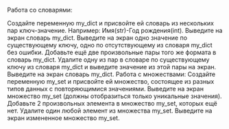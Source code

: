 Работа со словарями:

Создайте переменную my_dict и присвойте ей словарь из нескольких пар ключ-значение. Например: Имя(str)-Год рождения(int).
Выведите на экран словарь my_dict.
Выведите на экран одно значение по существующему ключу, одно по отсутствующему из словаря my_dict без ошибки.
Добавьте ещё две произвольные пары того же формата в словарь my_dict.
Удалите одну из пар в словаре по существующему ключу из словаря my_dict и выведите значение из этой пары на экран.
Выведите на экран словарь my_dict.
Работа с множествами:
Создайте переменную my_set и присвойте ей множество, состоящее из разных типов данных с повторяющимися значениями.
Выведите на экран множество my_set (должны отобразиться только уникальные значения).
Добавьте 2 произвольных элемента в множество my_set, которых ещё нет.
Удалите один любой элемент из множества my_set.
Выведите на экран измененное множество my_set.